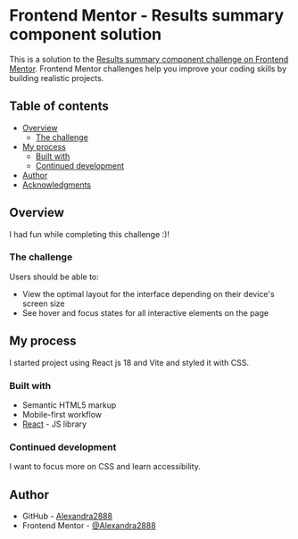 # Frontend Mentor - Results summary component solution

This is a solution to the [Results summary component challenge on Frontend Mentor](https://www.frontendmentor.io/challenges/results-summary-component-CE_K6s0maV). Frontend Mentor challenges help you improve your coding skills by building realistic projects. 

## Table of contents

- [Overview](#overview)
  - [The challenge](#the-challenge)
- [My process](#my-process)
  - [Built with](#built-with)
  - [Continued development](#continued-development)
- [Author](#author)
- [Acknowledgments](#acknowledgments)


## Overview

 I had fun while completing this challenge :)!

### The challenge

Users should be able to:

- View the optimal layout for the interface depending on their device's screen size
- See hover and focus states for all interactive elements on the page

## My process

I started project using React js 18 and Vite and styled it with CSS. 

### Built with

- Semantic HTML5 markup
- Mobile-first workflow
- [React](https://reactjs.org/) - JS library



### Continued development

I want to focus more on CSS and learn accessibility.


## Author

- GitHub - [Alexandra2888](https://github.com/Alexandra2888)
- Frontend Mentor - [@Alexandra2888](https://www.frontendmentor.io/profile/Alexandra2888)


